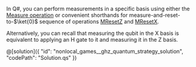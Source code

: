 In Q#, you can perform measurements in a specific basis using either the
[Measure operation](https://docs.microsoft.com/qsharp/api/qsharp/microsoft.quantum.intrinsic.measure)
or convenient shorthands for measure-and-reset-to-$\ket{0}$ sequence of operations
[MResetZ](https://docs.microsoft.com/qsharp/api/qsharp/microsoft.quantum.measurement.mresetz) and
[MResetX](https://docs.microsoft.com/qsharp/api/qsharp/microsoft.quantum.measurement.mresetx).

Alternatively, you can recall that measuring the qubit in the X basis is equivalent to applying an H gate to it and measuring it in the Z basis.

@[solution]({
    "id": "nonlocal_games__ghz_quantum_strategy_solution",
    "codePath": "Solution.qs"
})
